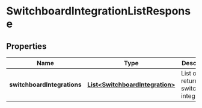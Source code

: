 

# SwitchboardIntegrationListResponse


## Properties

| Name | Type | Description | Notes |
|------------ | ------------- | ------------- | -------------|
|**switchboardIntegrations** | [**List&lt;SwitchboardIntegration&gt;**](SwitchboardIntegration.md) | List of returned switchboard integrations. |  [optional] |



